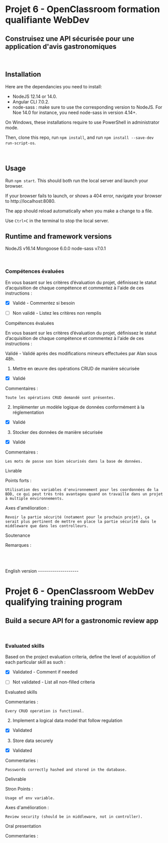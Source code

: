# Projet 6 - OpenClassroom formation qualifiante WebDev #

## Construisez une API sécurisée pour une application d'avis gastronomiques ##

</br>

## Installation ##

Here are the dependancies you need to install:
- NodeJS 12.14 or 14.0.
- Angular CLI 7.0.2.
- node-sass : make sure to use the corresponding version to NodeJS. For Noe 14.0 for instance, you need node-sass in version 4.14+.

On Windows, these installations require to use PowerShell in administrator mode.

Then, clone this repo, run `npm install`, and run `npm install --save-dev run-script-os`.

</br>

## Usage ##

Run `npm start`. This should both run the local server and launch your browser.

If your browser fails to launch, or shows a 404 error, navigate your browser to http://localhost:8080.

The app should reload automatically when you make a change to a file.

Use `Ctrl+C` in the terminal to stop the local server.
</br>

## Runtime and framework versions ##

NodeJS v16.14
Mongoose 6.0.0
node-sass v7.0.1

</br>

### Compétences évaluées ###

En vous basant sur les critères d’évaluation du projet, définissez le statut d’acquisition de chaque compétence et commentez à l'aide de ces instructions :

- [X] Validé - Commentez si besoin

- [ ] Non validé - Listez les critères non remplis  

Compétences évaluées

En vous basant sur les critères d’évaluation du projet, définissez le statut d’acquisition de chaque compétence et commentez à l'aide de ces instructions :

Validé - Validé après des modifications mineurs effectuées par Alan sous 48h.

1. Mettre en œuvre des opérations CRUD de manière sécurisée

- [X] Validé 

Commentaires :

    Toute les opérations CRUD demandé sont présentes.

2. Implémenter un modèle logique de données conformément à la réglementation

- [X] Validé 

3. Stocker des données de manière sécurisée

- [X] Validé

Commentaires :

    Les mots de passe son bien sécurisés dans la base de données.

Livrable

Points forts :

    Utilisation des variables d'environnement pour les coordonnées de la BDD, ce qui peut très très avantageu quand on travaille dans un projet à multiple environnements.

Axes d'amélioration :

    Revoir la partie sécurité (notament pour le prochain projet), ça serait plus pertinent de mettre en place la partie sécurité dans le middleware que dans les controlleurs.

Soutenance

Remarques :

</br>
</br>
</br>
English version
--------------------

# Projet 6 - OpenClassroom WebDev qualifying training program #

## Build a secure API for a gastronomic review app ##

</br>

### Evaluated skills ###

Based on the project evaluation criteria, define the level of acquisition of each particular skill as such :

- [X] Validated - Comment if needed

- [ ] Not validated - List all non-filled criteria 

Evaluated skills

Commentaries :

    Every CRUD operation is functional.

2. Implement a logical data model that follow regulation

- [X] Validated 

3. Store data securely

- [X] Validated

Commentaries :

    Passwords correctly hashed and stored in the database.

Delivrable

Stron Points :

    Usage of env variable.

Axes d'amélioration :

    Review security (should be in middleware, not in controller).

Oral presentation

Commentaries :
